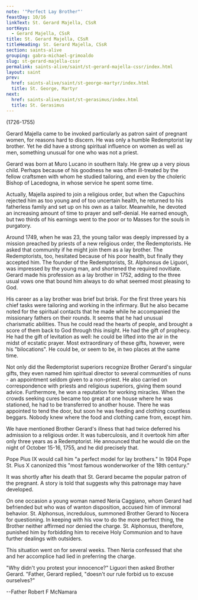```yaml
---
note: '"Perfect Lay Brother"'
feastDay: 10/16
linkText: St. Gerard Majella, CSsR
sortKeys:
  - Gerard Majella, CSsR
title: St. Gerard Majella, CSsR
titleHeading: St. Gerard Majella, CSsR
section: saints-alive
grouping: gabra-michael-grimoaldo
slug: st-gerard-majella-cssr
permalink: saints-alive/saint/st-gerard-majella-cssr/index.html
layout: saint
prev:
  href: saints-alive/saint/st-george-martyr/index.html
  title: St. George, Martyr
next:
  href: saints-alive/saint/st-gerasimus/index.html
  title: St. Gerasimus
---
```

(1726-1755)

Gerard Majella came to be invoked particularly as patron saint of pregnant women, for reasons hard to discern. He was only a humble Redemptorist lay brother. Yet he did have a strong spiritual influence on women as well as men, something unusual for one who was not a priest.

Gerard was born at Muro Lucano in southern Italy. He grew up a very pious child. Perhaps because of his goodness he was often ill-treated by the fellow craftsmen with whom he studied tailoring, and even by the choleric Bishop of Lacedogna, in whose service he spent some time.

Actually, Majella aspired to join a religious order, but when the Capuchins rejected him as too young and of too uncertain health, he returned to his fatherless family and set up on his own as a tailor. Meanwhile, he devoted an increasing amount of time to prayer and self-denial. He earned enough, but two thirds of his earnings went to the poor or to Masses for the souls in purgatory.

Around 1749, when he was 23, the young tailor was deeply impressed by a mission preached by priests of a new religious order, the Redemptorists. He asked that community if he might join them as a lay brother. The Redemptorists, too, hesitated because of his poor health, but finally they accepted him. The founder of the Redemptorists, St. Alphonsus de Liguori, was impressed by the young man, and shortened the required novitiate. Gerard made his profession as a lay brother in 1752, adding to the three usual vows one that bound him always to do what seemed most pleasing to God.

His career as a lay brother was brief but brisk. For the first three years his chief tasks were tailoring and working in the infirmary. But he also became noted for the spiritual contacts that he made while he accompanied the missionary fathers on their rounds. It seems that he had unusual charismatic abilities. Thus he could read the hearts of people, and brought a score of them back to God through this insight. He had the gift of prophecy. He had the gift of levitation as well: he could be lifted into the air in the midst of ecstatic prayer. Most extraordinary of these gifts, however, were his "bilocations". He could be, or seem to be, in two places at the same time.

Not only did the Redemptorist superiors recognize Brother Gerard's singular gifts, they even named him spiritual director to several communities of nuns - an appointment seldom given to a non-priest. He also carried on correspondence with priests and religious superiors, giving them sound advice. Furthermore, he won a reputation for working miracles. When the crowds seeking cures became too great at one house where he was stationed, he had to be transferred to another house. There he was appointed to tend the door, but soon he was feeding and clothing countless beggars. Nobody knew where the food and clothing came from, except him.

We have mentioned Brother Gerard's illness that had twice deferred his admission to a religious order. It was tuberculosis, and it overtook him after only three years as a Redemptorist. He announced that he would die on the night of October 15-16, 1755, and he did precisely that.

Pope Pius IX would call him "a perfect model for lay brothers." In 1904 Pope St. Pius X canonized this "most famous wonderworker of the 18th century."

It was shortly after his death that St. Gerard became the popular patron of the pregnant. A story is told that suggests why this patronage may have developed.

On one occasion a young woman named Neria Caggiano, whom Gerard had befriended but who was of wanton disposition, accused him of immoral behavior. St. Alphonsus, incredulous, summoned Brother Gerard to Nocera for questioning. In keeping with his vow to do the more perfect thing, the Brother neither affirmed nor denied the charge. St. Alphonsus, therefore, punished him by forbidding him to receive Holy Communion and to have further dealings with outsiders.

This situation went on for several weeks. Then Neria confessed that she and her accomplice had lied in preferring the charge.

"Why didn't you protest your innocence?" Liguori then asked Brother Gerard. "Father, Gerard replied, "doesn't our rule forbid us to excuse ourselves?"

\--Father Robert F McNamara